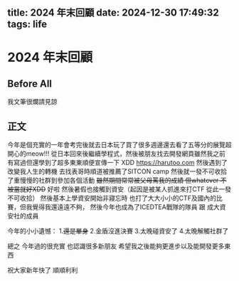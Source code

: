 title: 2024 年末回顧
date: 2024-12-30 17:49:32
tags: life
---

# 2024 年末回顧

## Before All
我文筆很爛請見諒

## 正文
今年是個充實的一年會考完後就去日本玩了買了很多週邊還去看了五等分的展覽超開心的meow!!!
從日本回來後繼續學程式，然後被朋友找去開發網頁雖然我之前有寫過但還學到了超多東東順便宣傳一下 XDD https://harutoo.com 然後遇到了改變我人生的轉機 去找表哥時順道被推薦了SITCON camp
然後就一發不可收拾了重慢慢的社群到參加各個活動 ~~雖然期間常常被父母罵我的成績 但whatever 不被當就好XDD~~ 好啦 然後暑假也接觸到資安（起因是被某人抓進來打CTF 從此一發不可收拾）
然後基本上學資安開始非寢忘時 也打了大大小小的CTF及國內的比賽，但我覺得我還遠遠不夠，
然後今年也成為了ICEDTEA戰隊的隊員 跟 成大資安社的成員

今年的小小遺憾：
1.~~還是單身~~
2.金盾沒進決賽
3.太晚碰資安了
4.太晚解觸社群了

總之 今年過的很充實 也認識很多新朋友
希望我之後能夠更進步以及能開發更多東西

祝大家新年快了 順順利利
